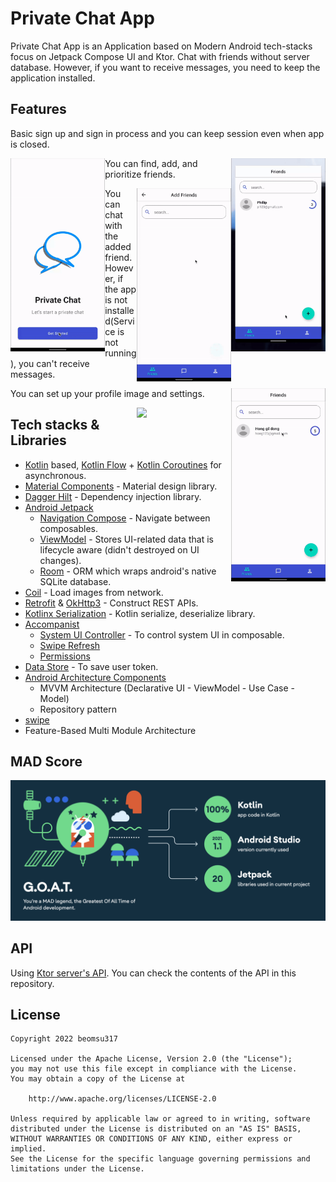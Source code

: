 # Private Chat App

Private Chat App is an Application based on Modern Android tech-stacks focus on Jetpack Compose UI and Ktor. Chat with friends without server database. However, if you want to receive messages, you need to keep the application installed. 

## Features

Basic sign up and sign in process and you can keep session even when app is closed. 

<img src="media/sign_up_and_sign_in.gif" align="left" width="30%">

<img src="media/session.gif" align="right" width="30%">

You can find, add, and prioritize friends.

<img src="media/add_friend.gif" align="right" width="30%">

You can chat with the added friend. However, if the app is not installed&#40;Service is not running&#41;, you can't receive messages.

<img src="media/chat.gif" align="right" width="30%">

You can set up your profile image and settings.

<img src="media/profile.gif" align="right" width="30%">


## Tech stacks & Libraries

- [Kotlin](https://developer.android.com/kotlin) based, [Kotlin Flow](https://developer.android.com/kotlin/flow) + [Kotlin Coroutines](https://github.com/Kotlin/kotlinx.coroutines) for asynchronous.
- [Material Components](https://github.com/material-components/material-components-android) - Material design library.
- [Dagger Hilt](https://dagger.dev/hilt/) - Dependency injection library.
- [Android Jetpack](https://developer.android.com/jetpack)
    - [Navigation Compose](https://developer.android.com/jetpack/compose/navigation) - Navigate between composables.
    - [ViewModel](https://developer.android.com/topic/libraries/architecture/viewmodel) - Stores UI-related data that is lifecycle aware (didn't destroyed on UI changes).
    - [Room](https://developer.android.com/training/data-storage/room) - ORM which wraps android's native SQLite database.
- [Coil](https://github.com/coil-kt/coil) - Load images from network.
- [Retrofit](https://square.github.io/retrofit/) & [OkHttp3](https://square.github.io/okhttp/) - Construct REST APIs.
- [Kotlinx Serialization](https://github.com/Kotlin/kotlinx.serialization) - Kotlin serialize, deserialize library.
- [Accompanist](https://google.github.io/accompanist/insets/)
    - [System UI Controller](https://google.github.io/accompanist/systemuicontroller/) - To control system UI in composable.
    - [Swipe Refresh](https://google.github.io/accompanist/swiperefresh/)
    - [Permissions](https://google.github.io/accompanist/permissions/)
- [Data Store](https://developer.android.com/topic/libraries/architecture/datastore) - To save user token.
- [Android Architecture Components](https://developer.android.com/topic/architecture)
    - MVVM Architecture (Declarative UI - ViewModel - Use Case - Model)
    - Repository pattern
- [swipe](https://github.com/saket/swipe)
- Feature-Based Multi Module Architecture

## MAD Score

![mad score](media/mad_score.png)

## API

Using [Ktor server's API](https://github.com/beomsu317/private-chat-server). You can check the contents of the API in this repository.


## License

```
Copyright 2022 beomsu317

Licensed under the Apache License, Version 2.0 (the "License");
you may not use this file except in compliance with the License.
You may obtain a copy of the License at

    http://www.apache.org/licenses/LICENSE-2.0

Unless required by applicable law or agreed to in writing, software
distributed under the License is distributed on an "AS IS" BASIS,
WITHOUT WARRANTIES OR CONDITIONS OF ANY KIND, either express or implied.
See the License for the specific language governing permissions and
limitations under the License.
```
